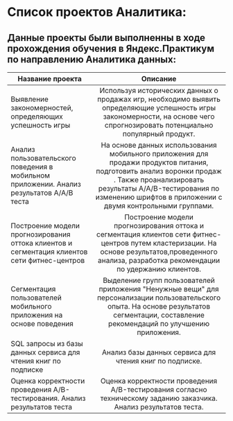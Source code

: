 # Список проектов Аналитика:
## Данные проекты были выполненны в ходе прохождения обучения в Яндекс.Практикум по направлению Аналитика данных:

| Название проекта        | Описание    |     
| ------------- |:-------------: |
| Выявление закономерностей, определяющих успешность игры      | Используя исторических данных о продажах игр, необходимо выявить определяющие успешность игры закономерности, на основе чего спрогнозировать потенциально популярный продукт. |  
| Анализ пользовательского поведения в мобильном приложении. Анализ результатов А/А/В теста      | На основе данных использования мобильного приложения для продажи продуктов питания, подготовить анализ воронки продаж . Также проанализировать результаты A/A/B-тестирования по изменению шрифтов в приложении с двумя контрольными группами.      |   
| Построение модели прогнозирования оттока клиентов и сегментация клиентов сети фитнес-центров  | Построение модели прогнозирования оттока и сегментация клиентов сети фитнес-центров путем кластеризации. На основе результатов,проведенного анализа, разработка рекомендации по удержанию клиентов. |
| Сегментация пользователей мобильного приложения на основе поведения | Выделение групп пользователей приложения "Ненужные вещи" для персонализации пользовательского опыта. На основе результатов сегментации, составление рекомендаций по улучшению приложения.      |    
| SQL запросы из базы данных сервиса для чтения книг по подписке    | Анализ базы данных сервиса для чтения книг по подписке.           | 
|Оценка корректности проведения A/B-тестирования. Анализ результатов теста   |   Оценка корректности проведения A/B-тестирования согласно техническому заданию заказчика. Анализ результатов теста.   |  
